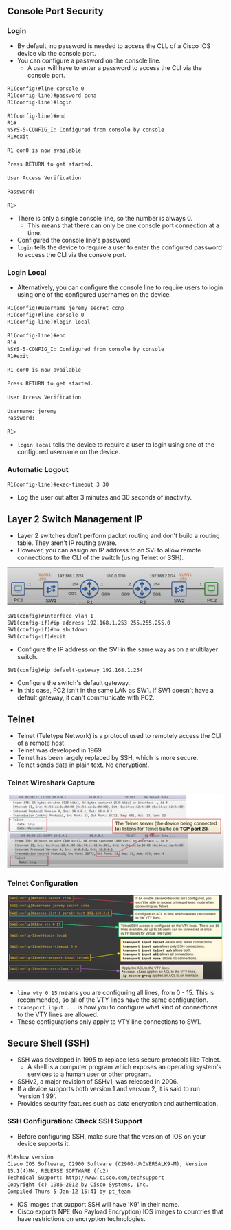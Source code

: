 ## Console Port Security
### Login
* By default, no password is needed to access the CLL of a Cisco IOS device via the console port.
* You can configure a password on the console line.
	* A user will have to enter a password to access the CLI via the console port.
```
R1(config)#line console 0
R1(config-line)#password ccna
R1(config-line)#login

R1(config-line)#end
R1#
%SYS-5-CONFIG_I: Configured from console by console
R1#exit  

R1 con0 is now available
  
Press RETURN to get started.

User Access Verification

Password:

R1>
```
* There is only a single console line, so the number is always 0.
	* This means that there can only be one console port connection at a time.
* Configured the console line's password
* `login` tells the device to require a user to enter the configured password to access the CLI via the console port.
### Login Local
* Alternatively, you can configure the console line to require users to login using one of the configured usernames on the device.
```
R1(config)#username jeremy secret ccnp
R1(config)#line console 0
R1(config-line)#login local

R1(config-line)#end
R1#
%SYS-5-CONFIG_I: Configured from console by console
R1#exit

R1 con0 is now available

Press RETURN to get started.

User Access Verification

Username: jeremy
Password:

R1>
```
* `login local` tells the device to require a user to login using one of the configured username on the device.

### Automatic Logout
```
R1(config-line)#exec-timeout 3 30
```
* Log the user out after 3 minutes and 30 seconds of inactivity.
## Layer 2 Switch Management IP
* Layer 2 switches don't perform packet routing and don't build a routing table. They aren't IP routing aware.
* However, you can assign an IP address to an SVI to allow remote connections to the CLI of the switch (using Telnet or SSH).

![](./img3/layer-2-switch-management-topology.png)
```
SW1(config)#interface vlan 1
SW1(config-if)#ip address 192.168.1.253 255.255.255.0
SW1(config-if)#no shutdown
SW1(config-if)#exit
```
* Configure the IP address on the SVI in the same way as on a multilayer switch.

```
SW1(config)#ip default-gateway 192.168.1.254
```
* Configure the switch's default gateway. 
* In this case, PC2 isn't in the same LAN as SW1. If SW1 doesn't have a default gateway, it can't communicate with PC2.
## Telnet
* Telnet (Teletype Network) is a protocol used to remotely access the CLI of a remote host.
* Telnet was developed in 1969.
* Telnet has been largely replaced by SSH, which is more secure.
* Telnet sends data in plain text. No encryption!.

### Telnet Wireshark Capture
![Telnet Wireshark capture](./img3/telnet-wireshark-capture.png)
### Telnet Configuration
![Telnet configuration](./img3/telnet-configuration.png)
* `line vty 0 15` means you are configuring all lines, from 0 - 15. This is recommended, so all of the VTY lines have the same configuration.
* `transport input ...` is how you to configure what kind of connections to the VTY lines are allowed.
* These configurations only apply to VTY line connections to SW1.
## Secure Shell (SSH)
* SSH was developed in 1995 to replace less secure protocols like Telnet.
	* A shell is a computer program which exposes an operating system's services to a human user or other program.
* SSHv2, a major revision of SSHv1, was released in 2006.
* If a device supports both version 1 and version 2, it is said to run 'version 1.99'.
* Provides security features such as data encryption and authentication.

### SSH Configuration: Check SSH Support
* Before configuring SSH, make sure that the version of IOS on your device supports it.

```
R1#show version
Cisco IOS Software, C2900 Software (C2900-UNIVERSALK9-M), Version 15.1(4)M4, RELEASE SOFTWARE (fc2)
Technical Support: http://www.cisco.com/techsupport
Copyright (c) 1986-2012 by Cisco Systems, Inc.
Compiled Thurs 5-Jan-12 15:41 by pt_team
```
* IOS images that support SSH will have 'K9' in their name.
* Cisco exports NPE (No Payload Encryption) IOS images to countries that have restrictions on encryption technologies.